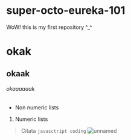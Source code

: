# super-octo-eureka-101
WoW! this is my first repository ^_^
# okak
## okaak
###### okaaaaaak
* Non numeric lists
1. Numeric lists
> Citata
```javasctript coding```
![unnamed](https://github.com/user-attachments/assets/a1796967-0913-45ff-b00f-c646d012b86c)
